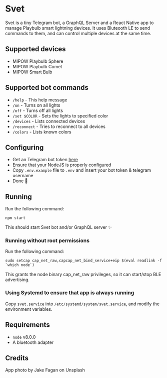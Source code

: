 # Svet
Svet is a tiny Telegram bot, a GraphQL Server and a React Native app to manage Playbulb smart lightning devices.
It uses Bluteooth LE to send commands to them, and can control multiple devices at the same time.

## Supported devices
* MIPOW Playbulb Sphere
* MIPOW Playbulb Comet
* MIPOW Smart Bulb

## Supported bot commands
* `/help` - This help message
* `/on` - Turns on all lights
* `/off` - Turns off all lights
* `/set $COLOR` - Sets the lights to specified color
* `/devices` - Lists connected devices
* `/reconnect` - Tries to reconnect to all devices
* `/colors` - Lists known colors

## Configuring
* Get an Telegram bot token [here](https://core.telegram.org/bots#6-botfather)
* Ensure that your NodeJS is properly configured
* Copy `.env.example` file to `.env` and insert your bot token & telegram username
* Done :tada:

## Running
Run the following command:

    npm start
    
This should start Svet bot and/or GraphQL server :sparkles:

### Running without root permissions
Run the following command:

    sudo setcap cap_net_raw,capcap_net_bind_service+eip $(eval readlink -f `which node`)

This grants the node binary cap_net_raw privileges, so it can start/stop BLE advertising.

### Using Systemd to ensure that app is always running
Copy `svet.service` into `/etc/systemd/system/svet.service`, and modify the environment variables.

## Requirements
* `node` v8.0.0
* A bluetooth adapter

## Credits
App photo by Jake Fagan on Unsplash